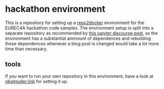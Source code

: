 # hackathon environment

This is a repository for setting up a [repo2docker](https://repo2docker.readthedocs.io/en/latest/index.html) environment for the EUREC4A hackathon code samples.
The environment setup is split into a separate repository as recommended by [this jupyter discourse post](https://discourse.jupyter.org/t/tip-speed-up-binder-launches-by-pulling-github-content-in-a-binder-link-with-nbgitpuller/922), as the environment has a substantial ammount of dependences and rebuilding these dependences whenever a blog post is changed would take a lot more time than necessary.

## tools
If you want to run your own repository in this environment, have a look at [nbgitpuller.link](http://nbgitpuller.link/?tab=binder&repo=https://github.com/eurec4a/hackathon_env) for setting it up.
